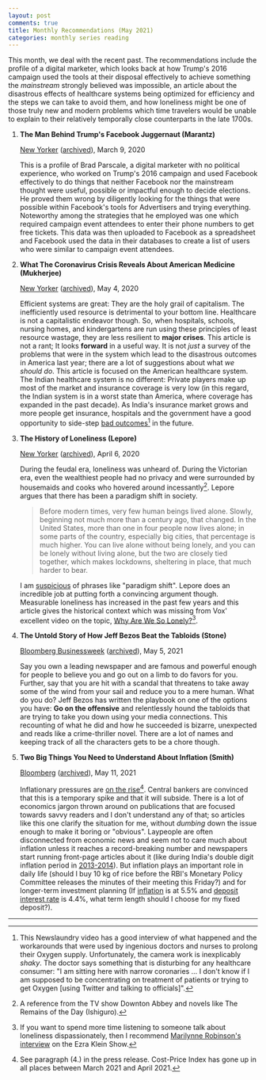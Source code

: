 ```yaml
---
layout: post
comments: true
title: Monthly Recommendations (May 2021)
categories: monthly series reading
---
```


This month, we deal with the recent past. The recommendations include the profile of a digital
marketer, which looks back at how Trump's 2016 campaign used the tools at their disposal effectively
to achieve something the _mainstream_ strongly believed was impossible, an article about the
disastrous effects of healthcare systems being optimized for efficiency and the steps we can take to
avoid them, and how loneliness might be one of those truly new and modern problems which time
travelers would be unable to explain to their relatively temporally close counterparts in the late
1700s.

<!--more-->

1.  **The Man Behind Trump's Facebook Juggernaut (Marantz)**

    [New Yorker](https://www.newyorker.com/magazine/2020/03/09/the-man-behind-trumps-facebook-juggernaut) ([archived](https://archive.ph/LoyBJ)), March 9, 2020

     This is a profile of Brad Parscale, a digital marketer with no political experience, who worked
    on Trump's 2016 campaign and used Facebook effectively to do things that neither Facebook nor the
    mainstream thought were useful, possible or impactful enough to decide elections. He proved them
    wrong by diligently looking for the things that were possible within Facebook's tools for
    Advertisers and trying everything. Noteworthy among the strategies that he employed was one which
    required campaign event attendees to enter their phone numbers to get free tickets. This data was
    then uploaded to Facebook as a spreadsheet and Facebook used the data in their databases to
    create a list of users who were similar to campaign event attendees.

2.  **What The Coronavirus Crisis Reveals About American Medicine (Mukherjee)**

    [New Yorker](https://www.newyorker.com/magazine/2020/05/04/what-the-coronavirus-crisis-reveals-about-american-medicine) ([archived](https://archive.ph/ncFxf)), May 4, 2020

     Efficient systems are great: They are the holy grail of capitalism. The inefficiently used
    resource is detrimental to your bottom line. Healthcare is not a capitalistic endeavor
    though. So, when hospitals, schools, nursing homes, and kindergartens are run using these
    principles of least resource wastage, they are less resilient to **major crises**. This article is
    not a rant; It looks **forward** in a useful way. It is not _just_ a survey of the problems that
    were in the system which lead to the disastrous outcomes in America last year; there are a lot of
    suggestions about what _we should do_. This article is focused on the American healthcare
    system. The Indian healthcare system is no different: Private players make up most of the market
    and insurance coverage is very low (in this regard, the Indian system is in a worst state than
    America, where coverage has expanded in the past decade). As India's insurance market grows and
    more people get insurance, hospitals and the government have a good opportunity to side-step [bad
    outcomes](https://youtu.be/tYrKubNUtVk)[^1] in the future.

3.  **The History of Loneliness (Lepore)**

    [New Yorker](https://www.newyorker.com/magazine/2020/04/06/the-history-of-loneliness) ([archived](https://archive.ph/6gckG)), April 6, 2020

     During the feudal era, loneliness was unheard of. During the Victorian era, even the wealthiest
    people had no privacy and were surrounded by housemaids and cooks who hovered around
    incessantly[^2]. Lepore argues that there has been a paradigm shift in society.

    > Before modern times, very few human beings lived alone. Slowly, beginning not much more than a
    > century ago, that changed. In the United States, more than one in four people now lives alone; in
    > some parts of the country, especially big cities, that percentage is much higher. You can live alone
    > without being lonely, and you can be lonely without living alone, but the two are closely tied
    > together, which makes lockdowns, sheltering in place, that much harder to bear.

     I am [suspicious](/take/history/covid19/2021/02/12/the-previous-year-take/) of phrases like "paradigm shift". Lepore does an incredible job at putting forth
    a convincing argument though. Measurable loneliness has increased in the past few years and this
    article gives the historical context which was missing from Vox' excellent video on the topic,
    [Why Are We So Lonely?](https://www.youtube.com/watch?v=EidKI1Bdons)[^3].

4.  **The Untold Story of How Jeff Bezos Beat the Tabloids (Stone)**

    [Bloomberg Businessweek](https://www.bloomberg.com/news/features/2021-05-05/how-jeff-bezos-beat-the-tabloids-the-untold-story-of-money-sex-and-power) ([archived](https://archive.ph/RB2Zs)), May 5, 2021

     Say you own a leading newspaper and are famous and powerful enough for people to believe you and
    go out on a limb to do favors for you. Further, say that you are hit with a scandal that
    threatens to take away some of the wind from your sail and reduce you to a mere human. What do
    you do? Jeff Bezos has written the playbook on one of the options you have: **Go on the offensive**
    and relentlessly hound the tabloids that are trying to take you down using your media
    connections. This recounting of what he did and how he succeeded is bizarre, unexpected and reads
    like a crime-thriller novel. There are a lot of names and keeping track of all the characters
    gets to be a chore though.

5.  **Two Big Things You Need to Understand About Inflation (Smith)**

    [Bloomberg](https://www.bloomberg.com/opinion/articles/2021-05-11/debt-makes-the-fed-s-job-harder-if-inflation-accelerates) ([archived](https://archive.ph/wqxsJ)), May 11, 2021

     Inflationary pressures are [on the rise](https://mospi.gov.in/documents/213904/416359//CPI%20Press%20Release%20April20211620820847886.pdf/86ae651c-6756-3fab-b8b4-c30c60c22f30)[^4]. Central bankers are convinced that this is a
    temporary spike and that it will subside. There is a lot of economics jargon thrown around on
    publications that are focused towards savvy readers and I don't understand any of that; so
    articles like this one clarify the situation for me, without _dumbing_ down the issue enough to
    make it boring or "obvious". Laypeople are often disconnected from economic news and seem not to
    care much about inflation unless it reaches a record-breaking number and newspapers start running
    front-page articles about it (like during India's double digit inflation period in
    [2013-2014](https://tradingeconomics.com/india/inflation-cpi)). But inflation plays an important role in daily life (should I buy 10 kg of rice
    before the RBI's Monetary Policy Committee releases the minutes of their meeting this Friday?)
    and for longer-term investment planning (If [inflation](https://mospi.gov.in/) is at 5.5% and [deposit interest rate](https://www.sbi.co.in/web/interest-rates/interest-rates/deposit-rates) is
    4.4%, what term length should I choose for my fixed deposit?).

---

[^1]: This Newslaundry video has a good interview of what happened and the workarounds that were used by ingenious doctors and nurses to prolong their Oxygen supply. Unfortunately, the camera work is inexplicably _shaky_. The doctor says something that is disturbing for any healthcare consumer: "I am sitting here with narrow coronaries &#x2026; I don't know if I am supposed to be concentrating on treatment of patients or trying to get Oxygen [using Twitter and talking to officials]".
[^2]: A reference from the TV show Downton Abbey and novels like The Remains of the Day (Ishiguro).
[^3]: If you want to spend more time listening to someone talk about loneliness dispassionately, then I recommend [Marilynne Robinson's interview](https://www.vox.com/2020/10/15/21517358/democracy-neoliberalism-predestination-loneliness-the-ezra-klein-show) on the Ezra Klein Show.
[^4]: See paragraph (4.) in the press release. Cost-Price Index has gone up in all places between March 2021 and April 2021.
